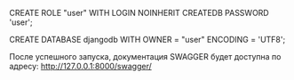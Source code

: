 CREATE ROLE "user" WITH LOGIN NOINHERIT CREATEDB PASSWORD 'user';

CREATE DATABASE djangodb WITH OWNER = "user" ENCODING = 'UTF8';

После успешного запуска, документация SWAGGER будет доступна по адресу:
http://127.0.0.1:8000/swagger/